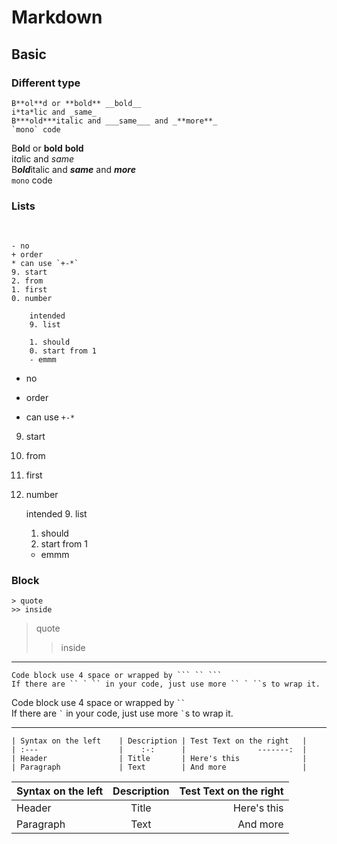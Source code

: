 # Markdown

## Basic

### Different type

```
B**ol**d or **bold** __bold__  
i*ta*lic and _same_  
B***old***italic and ___same___ and _**more**_  
`mono` code
```

B**ol**d or **bold** __bold__  
i*ta*lic and _same_  
B***old***italic and ___same___ and _**more**_  
`mono` code

### Lists

<br>

```
- no
+ order
* can use `+-*`
9. start
2. from
1. first
0. number

    intended
    9. list
    
    1. should
    0. start from 1
    - emmm
```

- no
+ order
* can use `+-*`
9. start
2. from
1. first
0. number

    intended
    9. list
    
    1. should
    0. start from 1
    - emmm

### Block

```
> quote
>> inside
```

> quote
>> inside

---

```
Code block use 4 space or wrapped by ``` `` ```  
If there are `` ` `` in your code, just use more `` ` ``s to wrap it.
```

Code block use 4 space or wrapped by ``` `` ```  
If there are `` ` `` in your code, just use more `` ` ``s to wrap it.

- - -

```
| Syntax on the left    | Description | Test Text on the right   |
| :---                  |    :-:      |                -------:  |
| Header                | Title       | Here's this              |
| Paragraph             | Text        | And more                 |
```

| Syntax on the left    | Description | Test Text on the right   |
| :---                  |    :-:      |                -------:  |
| Header                | Title       | Here's this              |
| Paragraph             | Text        | And more                 |

